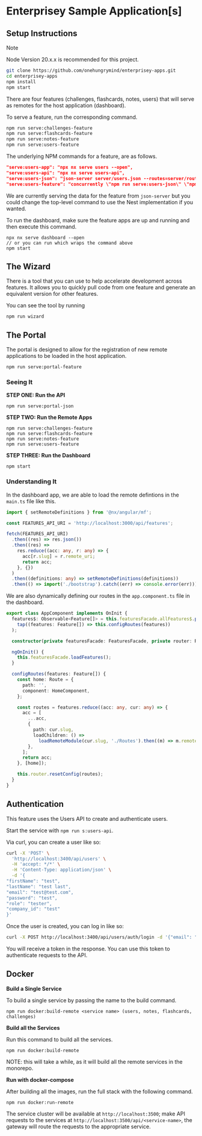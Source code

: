 # Enterprisey Sample Application[s]

## Setup Instructions

> [!NOTE]
> Node Version 20.x.x is recommended for this project.

```bash
git clone https://github.com/onehungrymind/enterprisey-apps.git
cd enterprisey-apps
npm install
npm start
```

There are four features (challenges, flashcards, notes, users) that will serve as remotes for the host application (dashboard).

To serve a feature, run the corresponding command.

```bash
npm run serve:challenges-feature
npm run serve:flashcards-feature
npm run serve:notes-feature
npm run serve:users-feature
```

The underlying NPM commands for a feature, are as follows.

```json
"serve:users-app": "npx nx serve users --open",
"serve:users-api": "npx nx serve users-api",
"serve:users-json": "json-server server/users.json --routes=server/routes.json --port=3400",
"serve:users-feature": "concurrently \"npm run serve:users-json\" \"npm run serve:users-app\""
```

We are currently serving the data for the feature from `json-server` but you could change the top-level command to use the Nest implementation if you wanted.

To run the dashboard, make sure the feature apps are up and running and then execute this command.

```
npx nx serve dashboard --open 
// or you can run which wraps the command above
npm start
```

## The Wizard

There is a tool that you can use to help accelerate development across features. It allows you to quickly pull code from one feature and generate an equivalent version for other features.

You can see the tool by running

```
npm run wizard
```

## The Portal

The portal is designed to allow for the registration of new remote applications to be loaded in the host application. 

```
npm run serve:portal-feature 
```

### Seeing It

**STEP ONE: Run the API**

```
npm run serve:portal-json 
```

**STEP TWO: Run the Remote Apps**

```
npm run serve:challenges-feature
npm run serve:flashcards-feature
npm run serve:notes-feature
npm run serve:users-feature
```

**STEP THREE: Run the Dashboard**

```
npm start
```

### Understanding It

In the dashboard app, we are able to load the remote defintions in the `main.ts` file like this.

```typescript
import { setRemoteDefinitions } from '@nx/angular/mf';

const FEATURES_API_URI = 'http://localhost:3000/api/features';

fetch(FEATURES_API_URI)
  .then((res) => res.json())
  .then((res) =>
    res.reduce((acc: any, r: any) => {
      acc[r.slug] = r.remote_uri;
      return acc;
    }, {})
  )
  .then((definitions: any) => setRemoteDefinitions(definitions))
  .then(() => import('./bootstrap').catch((err) => console.error(err)));
```

We are also dynamically defining our routes in the `app.component.ts` file in the dashboard. 

```typescript
export class AppComponent implements OnInit {
  features$: Observable<Feature[]> = this.featuresFacade.allFeatures$.pipe(
    tap((features: Feature[]) => this.configRoutes(features))
  );

  constructor(private featuresFacade: FeaturesFacade, private router: Router) {}

  ngOnInit() {
    this.featuresFacade.loadFeatures();
  }

  configRoutes(features: Feature[]) {
    const home: Route = {
      path: '',
      component: HomeComponent,
    };

    const routes = features.reduce((acc: any, cur: any) => {
      acc = [
        ...acc,
        {
          path: cur.slug,
          loadChildren: () =>
            loadRemoteModule(cur.slug, './Routes').then((m) => m.remoteRoutes),
        },
      ];
      return acc;
    }, [home]);

    this.router.resetConfig(routes);
  }
}
```

## Authentication

This feature uses the Users API to create and authenticate users. 

Start the service with `npm run s:users-api`.

Via curl, you can create a user like so:

```bash
curl -X 'POST' \
  'http://localhost:3400/api/users' \
  -H 'accept: */*' \
  -H 'Content-Type: application/json' \
  -d '{
"firstName": "test",
"lastName": "test last",
"email": "test@test.com",
"password": "test",
"role": "tester",
"company_id": "test"
}'
```

Once the user is created, you can log in like so:

```bash
curl -X POST http://localhost:3400/api/users/auth/login -d '{"email": "test@test.com", "password": "test"}' -H "Content-Type: application/json"
```

You will receive a token in the response. You can use this token to authenticate requests to the API.

## Docker 

**Build a Single Service**

To build a single service by passing the name to the build command.

```
npm run docker:build-remote <service name> (users, notes, flashcards, challenges)
```

**Build all the Services**

Run this command to build all the services. 

```
npm run docker:build-remote
```

NOTE: this will take a while, as it will build all the remote services in the monorepo.

**Run with docker-compose**

After building all the images, run the full stack with the following command.

```
npm run docker:run-remote
```

The service cluster will be available at `http://localhost:3500`; make API requests to the services at `http://localhost:3500/api/<service-name>`, the gateway will route the requests to the appropriate service.

